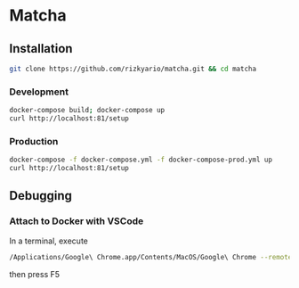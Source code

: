 # Matcha

## Installation

```bash
git clone https://github.com/rizkyario/matcha.git && cd matcha
```

### Development

```bash
docker-compose build; docker-compose up
curl http://localhost:81/setup
```

### Production

```bash
docker-compose -f docker-compose.yml -f docker-compose-prod.yml up
curl http://localhost:81/setup
```

## Debugging

### Attach to Docker with VSCode

In a terminal, execute

```bash
/Applications/Google\ Chrome.app/Contents/MacOS/Google\ Chrome --remote-debugging-port=9222
```

then press F5